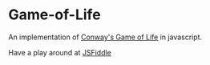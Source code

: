 # Game-of-Life
An implementation of [Conway's Game of Life](http://en.wikipedia.org/wiki/Conway%27s_Game_of_Life) in javascript.

Have a play around at [JSFiddle](http://jsfiddle.net/ssoaduy1/)
